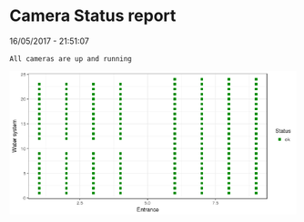Camera Status report
================
16/05/2017 - 21:51:07

    All cameras are up and running

![](camreport_files/figure-markdown_github/unnamed-chunk-2-1.png)
